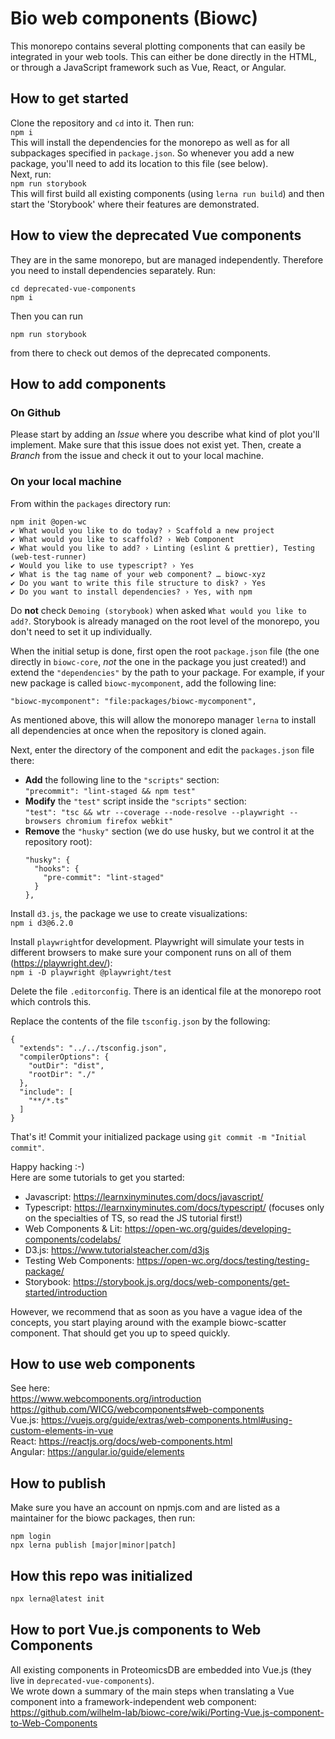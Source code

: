 # Bio web components (Biowc)

This monorepo contains several plotting components that can easily be integrated in your web tools. This can either be
done directly in the HTML, or through a JavaScript framework such as Vue, React, or Angular.

## How to get started

Clone the repository and `cd` into it. Then run:   
```npm i```  
This will install the dependencies for the monorepo as well as for all subpackages specified in `package.json`. So whenever you add a new package, you'll need to add its location to this file (see below).  
Next, run:  
```npm run storybook```  
This will first build all existing components (using `lerna run build`) and then start the 'Storybook' where their features are demonstrated.

## How to view the deprecated Vue components
They are in the same monorepo, but are managed independently. Therefore you need to install dependencies separately. Run:
```
cd deprecated-vue-components
npm i
```
Then you can run
```
npm run storybook  
```
from there to check out demos of the deprecated components. 

## How to add components

### On Github

Please start by adding an *Issue* where you describe what kind of plot you'll implement. Make sure that this issue does
not exist yet. Then, create a *Branch* from the issue and check it out to your local machine.

### On your local machine

From within the `packages` directory run:

```
npm init @open-wc
✔ What would you like to do today? › Scaffold a new project                                                                                                                                                                                                                               
✔ What would you like to scaffold? › Web Component                                                                                                                                                                                                                                        
✔ What would you like to add? › Linting (eslint & prettier), Testing (web-test-runner)                                                                                                                                                                            
✔ Would you like to use typescript? › Yes      
✔ What is the tag name of your web component? … biowc-xyz
✔ Do you want to write this file structure to disk? › Yes                                                                                    
✔ Do you want to install dependencies? › Yes, with npm      
```

Do **not** check `Demoing (storybook)` when asked `What would you like to add?`. Storybook is already managed on the root level of the monorepo, you don't need to set it up individually.

When the initial setup is done, first open the root `package.json` file (the one directly in `biowc-core`, *not* the one in the package you just created!) and extend the `"dependencies"` by the path to your package. For example, if your new package is called `biowc-mycomponent`, add the following line: 
```
"biowc-mycomponent": "file:packages/biowc-mycomponent",
```
As mentioned above, this will allow the monorepo manager `lerna` to install all dependencies at once when the repository is cloned again. 

Next, enter the directory of the component and edit the `packages.json` file there:

- **Add** the following line to the `"scripts"` section:  
  `"precommit": "lint-staged && npm test"`
- **Modify** the `"test"` script inside the `"scripts"` section:  
  `"test": "tsc && wtr --coverage --node-resolve --playwright --browsers chromium firefox webkit"`
- **Remove** the `"husky"` section (we do use husky, but we control it at the repository root):
  ```
  "husky": {
    "hooks": {
      "pre-commit": "lint-staged"
    }
  },
  ```

Install `d3.js`, the package we use to create visualizations:  
```npm i d3@6.2.0```

Install `playwright`for development.
Playwright will simulate your tests in different browsers to make sure your component runs on all of them
(https://playwright.dev/):  
```npm i -D playwright @playwright/test```

Delete the file `.editorconfig`. There is an identical file at the monorepo root which controls this.

Replace the contents of the file `tsconfig.json` by the following: 
```
{
  "extends": "../../tsconfig.json",
  "compilerOptions": {
    "outDir": "dist",
    "rootDir": "./"
  },
  "include": [
    "**/*.ts"
  ]
}

```


That's it! Commit your initialized package using `git commit -m "Initial commit"`.

Happy hacking :-)  
Here are some tutorials to get you started:  
- Javascript: https://learnxinyminutes.com/docs/javascript/
- Typescript: https://learnxinyminutes.com/docs/typescript/ (focuses only on the specialties of TS, so read the JS tutorial first!) 
- Web Components & Lit: https://open-wc.org/guides/developing-components/codelabs/
- D3.js: https://www.tutorialsteacher.com/d3js
- Testing Web Components: https://open-wc.org/docs/testing/testing-package/
- Storybook: https://storybook.js.org/docs/web-components/get-started/introduction

However, we recommend that as soon as you have a vague idea of the concepts, you start playing around with the example biowc-scatter component. That should get you up to speed quickly. 

## How to use web components
See here:  
https://www.webcomponents.org/introduction  
https://github.com/WICG/webcomponents#web-components  
Vue.js: https://vuejs.org/guide/extras/web-components.html#using-custom-elements-in-vue  
React: https://reactjs.org/docs/web-components.html  
Angular: https://angular.io/guide/elements  

## How to publish

Make sure you have an account on npmjs.com and are listed as a maintainer for the biowc packages, then run:

```
npm login
npx lerna publish [major|minor|patch]
```

## How this repo was initialized
  ```bash
  npx lerna@latest init
  ```

## How to port Vue.js components to Web Components
All existing components in ProteomicsDB are embedded into Vue.js (they live in `deprecated-vue-components`).  
We wrote down a summary of the main steps when translating a Vue component into a framework-independent web component: 
https://github.com/wilhelm-lab/biowc-core/wiki/Porting-Vue.js-component-to-Web-Components
